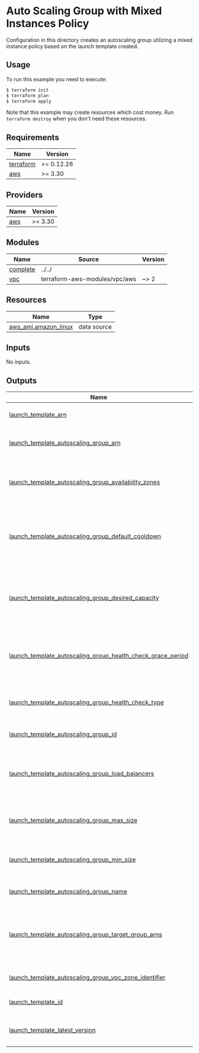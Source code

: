 # Auto Scaling Group with Mixed Instances Policy

Configuration in this directory creates an autoscaling group utilizing a mixed instance policy based on the launch template created.

## Usage

To run this example you need to execute:

```bash
$ terraform init
$ terraform plan
$ terraform apply
```

Note that this example may create resources which cost money. Run `terraform destroy` when you don't need these resources.

<!-- BEGINNING OF PRE-COMMIT-TERRAFORM DOCS HOOK -->
## Requirements

| Name | Version |
|------|---------|
| <a name="requirement_terraform"></a> [terraform](#requirement\_terraform) | >= 0.12.26 |
| <a name="requirement_aws"></a> [aws](#requirement\_aws) | >= 3.30 |

## Providers

| Name | Version |
|------|---------|
| <a name="provider_aws"></a> [aws](#provider\_aws) | >= 3.30 |

## Modules

| Name | Source | Version |
|------|--------|---------|
| <a name="module_complete"></a> [complete](#module\_complete) | ../../ |  |
| <a name="module_vpc"></a> [vpc](#module\_vpc) | terraform-aws-modules/vpc/aws | ~> 2 |

## Resources

| Name | Type |
|------|------|
| [aws_ami.amazon_linux](https://registry.terraform.io/providers/hashicorp/aws/latest/docs/data-sources/ami) | data source |

## Inputs

No inputs.

## Outputs

| Name | Description |
|------|-------------|
| <a name="output_launch_template_arn"></a> [launch\_template\_arn](#output\_launch\_template\_arn) | The ARN of the launch template |
| <a name="output_launch_template_autoscaling_group_arn"></a> [launch\_template\_autoscaling\_group\_arn](#output\_launch\_template\_autoscaling\_group\_arn) | The ARN for this AutoScaling Group |
| <a name="output_launch_template_autoscaling_group_availability_zones"></a> [launch\_template\_autoscaling\_group\_availability\_zones](#output\_launch\_template\_autoscaling\_group\_availability\_zones) | The availability zones of the autoscale group |
| <a name="output_launch_template_autoscaling_group_default_cooldown"></a> [launch\_template\_autoscaling\_group\_default\_cooldown](#output\_launch\_template\_autoscaling\_group\_default\_cooldown) | Time between a scaling activity and the succeeding scaling activity |
| <a name="output_launch_template_autoscaling_group_desired_capacity"></a> [launch\_template\_autoscaling\_group\_desired\_capacity](#output\_launch\_template\_autoscaling\_group\_desired\_capacity) | The number of Amazon EC2 instances that should be running in the group |
| <a name="output_launch_template_autoscaling_group_health_check_grace_period"></a> [launch\_template\_autoscaling\_group\_health\_check\_grace\_period](#output\_launch\_template\_autoscaling\_group\_health\_check\_grace\_period) | Time after instance comes into service before checking health |
| <a name="output_launch_template_autoscaling_group_health_check_type"></a> [launch\_template\_autoscaling\_group\_health\_check\_type](#output\_launch\_template\_autoscaling\_group\_health\_check\_type) | EC2 or ELB. Controls how health checking is done |
| <a name="output_launch_template_autoscaling_group_id"></a> [launch\_template\_autoscaling\_group\_id](#output\_launch\_template\_autoscaling\_group\_id) | The autoscaling group id |
| <a name="output_launch_template_autoscaling_group_load_balancers"></a> [launch\_template\_autoscaling\_group\_load\_balancers](#output\_launch\_template\_autoscaling\_group\_load\_balancers) | The load balancer names associated with the autoscaling group |
| <a name="output_launch_template_autoscaling_group_max_size"></a> [launch\_template\_autoscaling\_group\_max\_size](#output\_launch\_template\_autoscaling\_group\_max\_size) | The maximum size of the autoscale group |
| <a name="output_launch_template_autoscaling_group_min_size"></a> [launch\_template\_autoscaling\_group\_min\_size](#output\_launch\_template\_autoscaling\_group\_min\_size) | The minimum size of the autoscale group |
| <a name="output_launch_template_autoscaling_group_name"></a> [launch\_template\_autoscaling\_group\_name](#output\_launch\_template\_autoscaling\_group\_name) | The autoscaling group name |
| <a name="output_launch_template_autoscaling_group_target_group_arns"></a> [launch\_template\_autoscaling\_group\_target\_group\_arns](#output\_launch\_template\_autoscaling\_group\_target\_group\_arns) | List of Target Group ARNs that apply to this AutoScaling Group |
| <a name="output_launch_template_autoscaling_group_vpc_zone_identifier"></a> [launch\_template\_autoscaling\_group\_vpc\_zone\_identifier](#output\_launch\_template\_autoscaling\_group\_vpc\_zone\_identifier) | The VPC zone identifier |
| <a name="output_launch_template_id"></a> [launch\_template\_id](#output\_launch\_template\_id) | The ID of the launch template |
| <a name="output_launch_template_latest_version"></a> [launch\_template\_latest\_version](#output\_launch\_template\_latest\_version) | The latest version of the launch template |
<!-- END OF PRE-COMMIT-TERRAFORM DOCS HOOK -->

